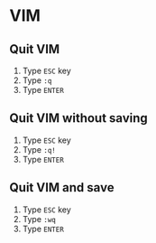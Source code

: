 
# VIM

## Quit VIM

1. Type `ESC` key
2. Type `:q`
3. Type `ENTER`

## Quit VIM without saving

1. Type `ESC` key
2. Type `:q!`
3. Type `ENTER`


## Quit VIM and save

1. Type `ESC` key
2. Type `:wq`
3. Type `ENTER`
